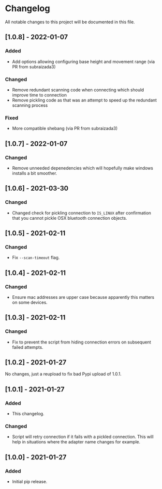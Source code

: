 # Changelog

All notable changes to this project will be documented in this file.

## [1.0.8] - 2022-01-07

### Added
- Add options allowing configuring base height and movement range (via PR from subraizada3)


### Changed
- Remove redundant scanning code when connecting which should improve time to connection
- Remove pickling code as that was an attempt to speed up the redundant scanning process

### Fixed
- More compatible shebang (via PR from subraizada3)
 

## [1.0.7] - 2022-01-07

### Changed

- Remove unneeded depenedencies which will hopefully make windows installs a bit smoother.


## [1.0.6] - 2021-03-30

### Changed

- Changed check for pickling connection to `IS_LINUX` after confirmation that you cannot pickle OSX bluetooth connection objects.

## [1.0.5] - 2021-02-11

### Changed

- Fix `--scan-timeout` flag.

## [1.0.4] - 2021-02-11

### Changed

- Ensure mac addresses are upper case because apparently this matters on some devices.

## [1.0.3] - 2021-02-11

### Changed

- Fix to prevent the script from hiding connection errors on subsequent failed attempts.

## [1.0.2] - 2021-01-27

No changes, just a reupload to fix bad Pypi upload of 1.0.1.

## [1.0.1] - 2021-01-27

### Added

- This changelog.

### Changed

- Script will retry connection if it fails with a pickled connection. This will help in situations where the adapter name changes for example.

## [1.0.0] - 2021-01-27

### Added

- Initial pip release.
